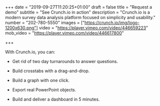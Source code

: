 +++
date = "2019-09-27T11:20:25+01:00"
draft = false
title = "Request a demo"
subtitle = "See Crunch.io in action"
description = "Crunch.io is a modern survey data analysis platform focused on simplicity and usability."
number = "202-780-5550"
images = ["https://crunch.io/img/logo-1200x630.png"]
video = "https://player.vimeo.com/video/446659223"
mob_video = "https://player.vimeo.com/video/446617800"

+++

With Crunch.io, you can:

* Get rid of two day turnarounds to answer questions.

* Build crosstabs with a drag-and-drop.

* Build a graph with one click.

* Export real PowerPoint objects.

* Build and deliver a dashboard in 5 minutes.
